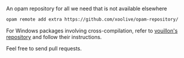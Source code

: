 An opam repository for all we need that is not available elsewhere

```sh
opam remote add extra https://github.com/xoolive/opam-repository/
```

For Windows packages involving cross-compilation, refer to [vouillon's repository](https://github.com/vouillon/opam-windows-repository/) and follow their instructions.

Feel free to send pull requests.
